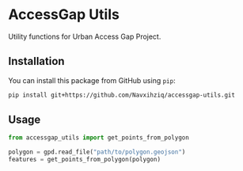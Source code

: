 # AccessGap Utils

Utility functions for Urban Access Gap Project.

## Installation
You can install this package from GitHub using `pip`:

```bash
pip install git+https://github.com/Navxihziq/accessgap-utils.git
```

## Usage

```python
from accessgap_utils import get_points_from_polygon

polygon = gpd.read_file("path/to/polygon.geojson")
features = get_points_from_polygon(polygon)
```
